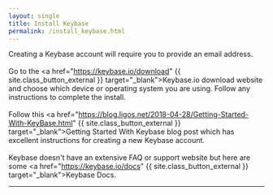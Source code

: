 ```yaml
---
layout: single
title: Install Keybase
permalink: /install_keybase.html
---
```


Creating a Keybase account will require you to provide an email address.<br>
<br>
Go to the <a href="https://keybase.io/download" {{ site.class_button_external }} target="_blank">Keybase.io download</a> website and choose which device or operating system you are using.  Follow any instructions to complete the install.<br>
<br>
Follow this <a href="https://blog.ligos.net/2018-04-28/Getting-Started-With-KeyBase.html" {{ site.class_button_external }} target="_blank">Getting Started With Keybase</a> blog post which has excellent instructions for creating a new Keybase account.<br>
<br>
Keybase doesn't have an extensive FAQ or support website but here are some <a href="https://keybase.io/docs" {{ site.class_button_external }} target="_blank">Keybase Docs</a>.
<hr>
